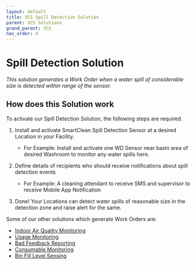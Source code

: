 ```yaml
---
layout: default
title: VCS Spill Detection Solution
parent: VCS Solutions
grand_parent: VCS
nav_order: 4
---
```

# Spill Detection Solution
*This solution generates a Work Order when a water spill of considerable size is detected within range of the sensor.*

## How does this Solution work
To activate our Spill Detection Solution, the following steps are required.

1. Install and activate SmartClean Spill Detection Sensor at a desired Location in your Facility.
   - For Example: Install and activate one WD Sensor near basin area of desired Washroom to monitor any water spills here.
   
2. Define details of recipients who should receive notifications about spill detection events
   - For Example: A cleaning attendant to receive SMS and supervisor to receive Mobile App Notification

3. Done! Your Locations can detect water spills of reasonable size in the detection zone and raise alert for the same.

Some of our other solutions which generate Work Orders are:
- [Indoor Air Quality Monitoring](/vcs_aq.html)
- [Usage Monitoring](/vcs_pc.html)
- [Bad Feedback Reporting](/vcs_fd.html)
- [Consumable Monitoring]()
- [Bin Fill Level Sensing]()